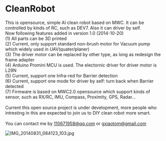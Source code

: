 CleanRobot
==========

This is opensource, simple AI clean robot based on MWC. It can be controlled by kinds of RC, such as DEV7. Also it can driver by self.<br>
Now following features added in version 1.0 (2014-10-20)<br>
(1) All parts can be 3D printed<br>
(2) Current, only support standard non-brush motor for Vacuum pump which widely used in UAV(quater/planer)<br>
(3) The driver motor can be replaced by other type, as long as redesign the frame adapter<br>
(4) Arduino Promini MCU is used. The electornic driver for driver motor is L29N<br>
(5) Current, support one Infra-red for Barrier detection<br>
(6) Current, support one mode for driver by self: turn back when Barrier detected<br>
(7) Firmware is based on MWC2.0 opensource which support kinds of sensor, such as RX/RC, IMU, Compass, Proximity, GPS, Radar...<br>
<br>
Current this open source project is under development, more people who intresting in this are expected to join us
to DIY clean robot more smart.<br>
<br>
You can contact me by 110671958@qq.com or gxiaotom@gmail.com<br>

<img src="https://raw.githubusercontent.com/sufferpriest/CleanRobot/master/stl/IMG_20140831_084123_103.jpg" alt="IMG_20140831_084123_103.jpg">
